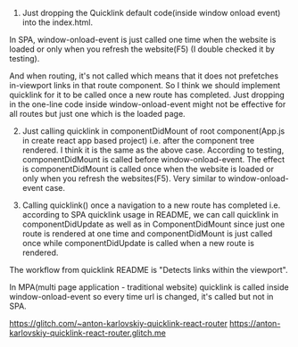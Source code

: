 
1. Just dropping the Quicklink default code(inside window onload event) into the index.html.

In SPA, window-onload-event is just called one time when the website is loaded or only when you refresh the website(F5) (I double checked it by testing).

And when routing, it's not called which means that it does not prefetches in-viewport links in that route component.
So I think we should implement quicklink for it to be called once a new route has completed.
Just dropping in the one-line code inside window-onload-event might not be effective for all routes but just one which is the loaded page.

2. Just calling quicklink in componentDidMount of root component(App.js in create react app based project) i.e. after the component tree rendered. I think it is the same as the above case.
According to testing, componentDidMount is called before window-onload-event.
The effect is componentDidMount is called once when the website is loaded or only when you refresh the websites(F5). Very similar to window-onload-event case.

3. Calling quicklink() once a navigation to a new route has completed i.e. according to SPA quicklink usage in README, we can call quicklink in componentDidUpdate as well as in ComponentDidMount since just one route is rendered at one time and componentDidMount is just called once while componentDidUpdate is called when a new route is rendered.


The workflow from quicklink README is "Detects links within the viewport".

In MPA(multi page application - traditional website) quicklink is called inside window-onload-event so every time url is changed, it's called but not in SPA.

https://glitch.com/~anton-karlovskiy-quicklink-react-router
https://anton-karlovskiy-quicklink-react-router.glitch.me